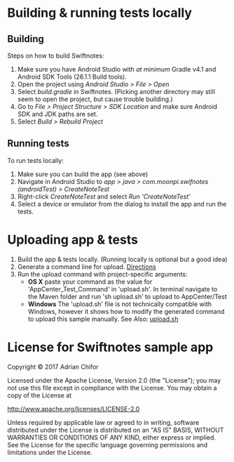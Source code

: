 # Building & running tests locally
## Building
Steps on how to build Swiftnotes:
1. Make sure you have Android Studio with _at minimum_ Gradle v4.1 and Android SDK Tools (26.1.1 Build tools).
2. Open the project using *Android Studio > File > Open*
3. Select *build.gradle* in Swiftnotes. (Picking another directory may still seem to open the project, but cause trouble building.)
4. Go to *File > Project Structure > SDK Location* and make sure Android SDK and JDK paths are set.
5. Select *Build > Rebuild Project*

## Running tests
To run tests locally:
1. Make sure you can build the app (see above)
2. Navigate in Android Studio to *app > java > com.moonpi.swifnotes (androidTest) > CreateNoteTest*
3. Right-click *CreateNoteTest* and select *Run 'CreateNoteTest'*
4. Select a device or emulator from the dialog to install the app and run the tests. 

# Uploading app & tests
1. Build the app & tests locally. (Running locally is optional but a good idea)
2. Generate a command line for upload. [Directions](/../../#upload-commands)
3. Run the upload command with project-specific arguments:
   - **OS X** paste your command as the value for 'AppCenter_Test_Command' in 'upload.sh'. In terminal navigate to the Maven folder and run 'sh upload.sh' to upload to AppCenter/Test
   - **Windows** The 'upload.sh' file is not technically compatible with Windows, however it shows how to modify the generated command to upload this sample manually.
See Also: [upload.sh](upload.sh)

# License for Swiftnotes sample app

Copyright &copy; 2017 Adrian Chifor

Licensed under the Apache License, Version 2.0 (the "License"); you may not use this file except in compliance with the License. You may obtain a copy of the License at

http://www.apache.org/licenses/LICENSE-2.0

Unless required by applicable law or agreed to in writing, software distributed under the License is distributed on an "AS IS" BASIS, WITHOUT WARRANTIES OR CONDITIONS OF ANY KIND, either express or implied. See the License for the specific language governing permissions and limitations under the License.
